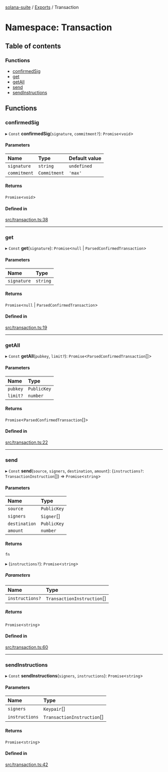 [solana-suite](../README.md) / [Exports](../modules.md) / Transaction

# Namespace: Transaction

## Table of contents

### Functions

- [confirmedSig](Transaction.md#confirmedsig)
- [get](Transaction.md#get)
- [getAll](Transaction.md#getall)
- [send](Transaction.md#send)
- [sendInstructions](Transaction.md#sendinstructions)

## Functions

### confirmedSig

▸ `Const` **confirmedSig**(`signature`, `commitment?`): `Promise`<`void`\>

#### Parameters

| Name | Type | Default value |
| :------ | :------ | :------ |
| `signature` | `string` | `undefined` |
| `commitment` | `Commitment` | `'max'` |

#### Returns

`Promise`<`void`\>

#### Defined in

[src/transaction.ts:38](https://github.com/fukaoi/solana-suite/blob/25d3582/src/transaction.ts#L38)

___

### get

▸ `Const` **get**(`signature`): `Promise`<``null`` \| `ParsedConfirmedTransaction`\>

#### Parameters

| Name | Type |
| :------ | :------ |
| `signature` | `string` |

#### Returns

`Promise`<``null`` \| `ParsedConfirmedTransaction`\>

#### Defined in

[src/transaction.ts:19](https://github.com/fukaoi/solana-suite/blob/25d3582/src/transaction.ts#L19)

___

### getAll

▸ `Const` **getAll**(`pubkey`, `limit?`): `Promise`<`ParsedConfirmedTransaction`[]\>

#### Parameters

| Name | Type |
| :------ | :------ |
| `pubkey` | `PublicKey` |
| `limit?` | `number` |

#### Returns

`Promise`<`ParsedConfirmedTransaction`[]\>

#### Defined in

[src/transaction.ts:22](https://github.com/fukaoi/solana-suite/blob/25d3582/src/transaction.ts#L22)

___

### send

▸ `Const` **send**(`source`, `signers`, `destination`, `amount`): (`instructions?`: `TransactionInstruction`[]) => `Promise`<`string`\>

#### Parameters

| Name | Type |
| :------ | :------ |
| `source` | `PublicKey` |
| `signers` | `Signer`[] |
| `destination` | `PublicKey` |
| `amount` | `number` |

#### Returns

`fn`

▸ (`instructions?`): `Promise`<`string`\>

##### Parameters

| Name | Type |
| :------ | :------ |
| `instructions?` | `TransactionInstruction`[] |

##### Returns

`Promise`<`string`\>

#### Defined in

[src/transaction.ts:60](https://github.com/fukaoi/solana-suite/blob/25d3582/src/transaction.ts#L60)

___

### sendInstructions

▸ `Const` **sendInstructions**(`signers`, `instructions`): `Promise`<`string`\>

#### Parameters

| Name | Type |
| :------ | :------ |
| `signers` | `Keypair`[] |
| `instructions` | `TransactionInstruction`[] |

#### Returns

`Promise`<`string`\>

#### Defined in

[src/transaction.ts:42](https://github.com/fukaoi/solana-suite/blob/25d3582/src/transaction.ts#L42)
